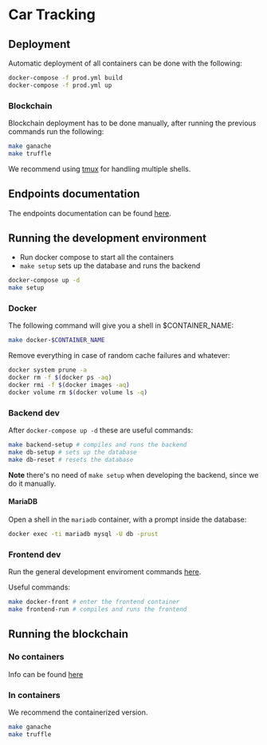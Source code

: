# Car Tracking

## Deployment

Automatic deployment of all containers can be done with the following:

```bash
docker-compose -f prod.yml build
docker-compose -f prod.yml up
```

### Blockchain

Blockchain deployment has to be done manually,
after running the previous commands run the following:

```bash
make ganache
make truffle
```

We recommend using [tmux](https://github.com/tmux/tmux/wiki) for handling multiple shells.

## Endpoints documentation

The endpoints documentation can be found [here](backend/test/README.md).

## Running the development environment

- Run docker compose to start all the containers
- `make setup` sets up the database and runs the backend

```bash
docker-compose up -d
make setup
```

### Docker

The following command will give you a shell in $CONTAINER_NAME:

```bash
make docker-$CONTAINER_NAME
```

Remove everything in case of random cache failures and whatever:

```bash
docker system prune -a 
docker rm -f $(docker ps -aq)
docker rmi -f $(docker images -aq)
docker volume rm $(docker volume ls -q)
```

### Backend dev

After `docker-compose up -d` these are useful commands:

```bash
make backend-setup # compiles and runs the backend
make db-setup # sets up the database
make db-reset # resets the database
```

**Note** there's no need of `make setup` when developing the backend, since we do 
it manually.

#### MariaDB

Open a shell in the `mariadb` container, with a prompt inside the database:

```bash
docker exec -ti mariadb mysql -U db -prust
```

### Frontend dev

Run the general development enviroment commands [here](#Running-the-development-environment).

Useful commands:

```bash
make docker-front # enter the frontend container
make frontend-run # compiles and runs the frontend
```

## Running the blockchain

### No containers

Info can be found [here](blockchain/Readme.org)

### In containers

We recommend the containerized version.

```bash
make ganache
make truffle
```
